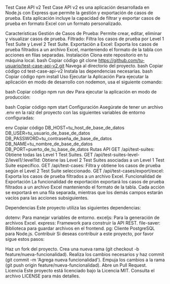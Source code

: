 Test Case API v2
Test Case API v2 es una aplicación desarrollada en Node.js con Express que permite la gestión y exportación de casos de prueba. Esta aplicación incluye la capacidad de filtrar y exportar casos de prueba en formato Excel con un formato personalizado.

Características
Gestión de Casos de Prueba: Permite crear, editar, eliminar y visualizar casos de prueba.
Filtrado: Filtra los casos de prueba por Level 1 Test Suite y Level 2 Test Suite.
Exportación a Excel: Exporta los casos de prueba filtrados a un archivo Excel, manteniendo el formato de la tabla con acciones en filas separadas.
Instalación
Clona este repositorio en tu máquina local.
bash
Copiar código
git clone https://github.com/tu-usuario/test-case-api-v2.git
Navega al directorio del proyecto.
bash
Copiar código
cd test-case-api-v2
Instala las dependencias necesarias.
bash
Copiar código
npm install
Uso
Ejecutar la Aplicación
Para ejecutar la aplicación en modo de desarrollo con nodemon, usa el siguiente comando:

bash
Copiar código
npm run dev
Para ejecutar la aplicación en modo de producción:

bash
Copiar código
npm start
Configuración
Asegúrate de tener un archivo .env en la raíz del proyecto con las siguientes variables de entorno configuradas:

env
Copiar código
DB_HOST=tu_host_de_base_de_datos
DB_USER=tu_usuario_de_base_de_datos
DB_PASSWORD=tu_contraseña_de_base_de_datos
DB_NAME=tu_nombre_de_base_de_datos
DB_PORT=puerto_de_tu_base_de_datos
Rutas API
GET /api/test-suites: Obtiene todas las Level 1 Test Suites.
GET /api/test-suites-level-2/level1/:level1Id: Obtiene las Level 2 Test Suites asociadas a un Level 1 Test Suite específico.
GET /api/test-cases: Filtra y obtiene los casos de prueba según el Level 2 Test Suite seleccionado.
GET /api/test-cases/export/excel: Exporta los casos de prueba filtrados a un archivo Excel.
Funcionalidad de Exportación
La funcionalidad de exportación exportará los casos de prueba filtrados a un archivo Excel manteniendo el formato de la tabla. Cada acción se exportará en una fila separada, mientras que los demás campos estarán vacíos para las acciones subsiguientes.

Dependencias
Este proyecto utiliza las siguientes dependencias:

dotenv: Para manejar variables de entorno.
exceljs: Para la generación de archivos Excel.
express: Framework para construir la API REST.
file-saver: Biblioteca para guardar archivos en el frontend.
pg: Cliente PostgreSQL para Node.js.
Contribuir
Si deseas contribuir a este proyecto, por favor sigue estos pasos:

Haz un fork del proyecto.
Crea una nueva rama (git checkout -b feature/nueva-funcionalidad).
Realiza los cambios necesarios y haz commit (git commit -m 'Agrega nueva funcionalidad').
Empuja los cambios a la rama (git push origin feature/nueva-funcionalidad).
Abre un Pull Request.
Licencia
Este proyecto está licenciado bajo la Licencia MIT. Consulta el archivo LICENSE para más detalles.

